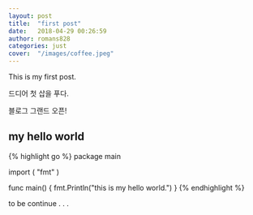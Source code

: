 ```yaml
---
layout: post
title:  "first post"
date:   2018-04-29 00:26:59
author: romans828
categories: just
cover:  "/images/coffee.jpeg"
---
```


This is my first post.

드디어 첫 삽을 푸다.

블로그 그랜드 오픈!

## my hello world

{% highlight go %}
package main

import (
	"fmt"
)

func main() {
	fmt.Println("this is my hello world.")
}
{% endhighlight %}

to be continue . . .
